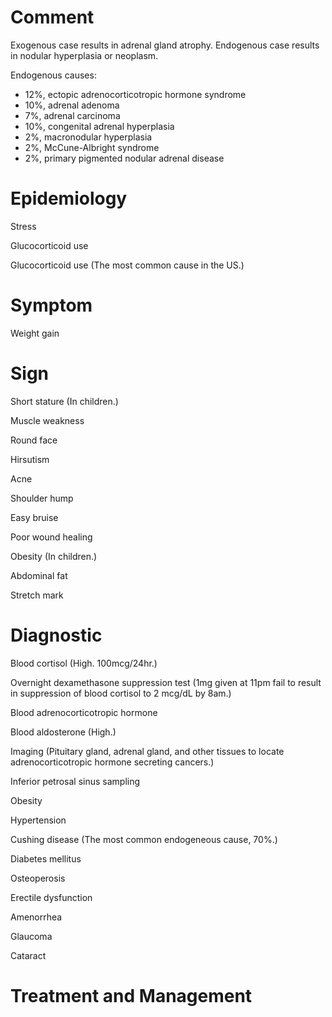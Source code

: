 # Comment

Exogenous case results in adrenal gland atrophy.
Endogenous case results in nodular hyperplasia or neoplasm.

Endogenous causes:

- 12%, ectopic adrenocorticotropic hormone syndrome
- 10%, adrenal adenoma
- 7%, adrenal carcinoma
- 10%, congenital adrenal hyperplasia
- 2%, macronodular hyperplasia
- 2%, McCune-Albright syndrome
- 2%, primary pigmented nodular adrenal disease

# Epidemiology

Stress

Glucocorticoid use

Glucocorticoid use
(The most common cause in the US.)

# Symptom

Weight gain

# Sign

Short stature
(In children.)

Muscle weakness

Round face

Hirsutism

Acne

Shoulder hump

Easy bruise

Poor wound healing

Obesity
(In children.)

Abdominal fat

Stretch mark

# Diagnostic

Blood cortisol
(High. 100mcg/24hr.)

Overnight dexamethasone suppression test
(1mg given at 11pm fail to result in suppression of blood cortisol to 2 mcg/dL by 8am.)

Blood adrenocorticotropic hormone

Blood aldosterone
(High.)

Imaging
(Pituitary gland, adrenal gland, and other tissues to locate adrenocorticotropic hormone secreting cancers.)

Inferior petrosal sinus sampling

Obesity

Hypertension

Cushing disease
(The most common endogeneous cause, 70%.)

Diabetes mellitus

Osteoperosis

Erectile dysfunction

Amenorrhea

Glaucoma

Cataract

# Treatment and Management
